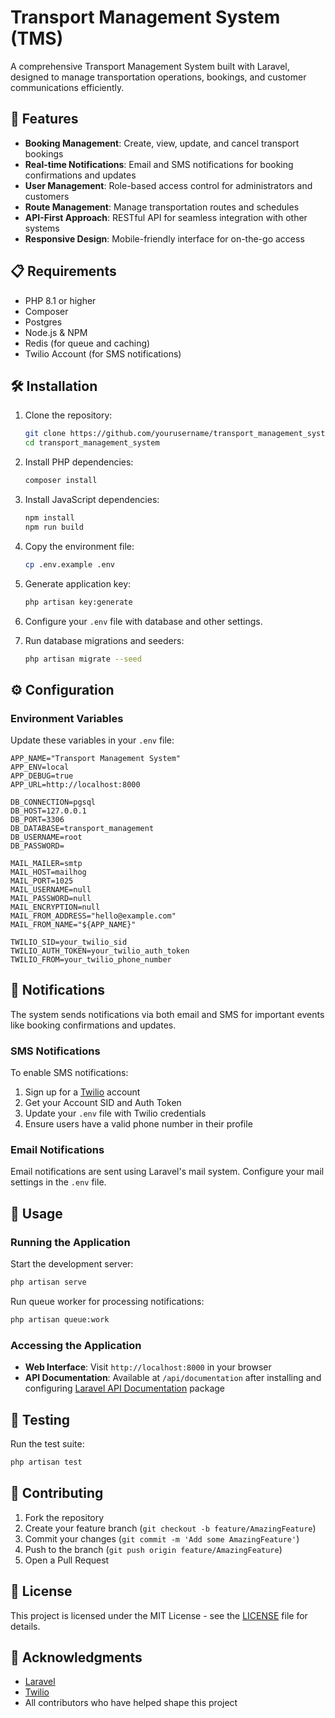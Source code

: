 # Transport Management System (TMS)

A comprehensive Transport Management System built with Laravel, designed to manage transportation operations, bookings, and customer communications efficiently.

## 🚀 Features

- **Booking Management**: Create, view, update, and cancel transport bookings
- **Real-time Notifications**: Email and SMS notifications for booking confirmations and updates
- **User Management**: Role-based access control for administrators and customers
- **Route Management**: Manage transportation routes and schedules
- **API-First Approach**: RESTful API for seamless integration with other systems
- **Responsive Design**: Mobile-friendly interface for on-the-go access

## 📋 Requirements

- PHP 8.1 or higher
- Composer
- Postgres 
- Node.js & NPM
- Redis (for queue and caching)
- Twilio Account (for SMS notifications)

## 🛠 Installation

1. Clone the repository:
   ```bash
   git clone https://github.com/yourusername/transport_management_system.git
   cd transport_management_system
   ```

2. Install PHP dependencies:
   ```bash
   composer install
   ```

3. Install JavaScript dependencies:
   ```bash
   npm install
   npm run build
   ```

4. Copy the environment file:
   ```bash
   cp .env.example .env
   ```

5. Generate application key:
   ```bash
   php artisan key:generate
   ```

6. Configure your `.env` file with database and other settings.

7. Run database migrations and seeders:
   ```bash
   php artisan migrate --seed
   ```

## ⚙️ Configuration

### Environment Variables

Update these variables in your `.env` file:

```env
APP_NAME="Transport Management System"
APP_ENV=local
APP_DEBUG=true
APP_URL=http://localhost:8000

DB_CONNECTION=pgsql
DB_HOST=127.0.0.1
DB_PORT=3306
DB_DATABASE=transport_management
DB_USERNAME=root
DB_PASSWORD=

MAIL_MAILER=smtp
MAIL_HOST=mailhog
MAIL_PORT=1025
MAIL_USERNAME=null
MAIL_PASSWORD=null
MAIL_ENCRYPTION=null
MAIL_FROM_ADDRESS="hello@example.com"
MAIL_FROM_NAME="${APP_NAME}"

TWILIO_SID=your_twilio_sid
TWILIO_AUTH_TOKEN=your_twilio_auth_token
TWILIO_FROM=your_twilio_phone_number
```

## 📱 Notifications

The system sends notifications via both email and SMS for important events like booking confirmations and updates.

### SMS Notifications

To enable SMS notifications:

1. Sign up for a [Twilio](https://www.twilio.com/) account
2. Get your Account SID and Auth Token
3. Update your `.env` file with Twilio credentials
4. Ensure users have a valid phone number in their profile

### Email Notifications

Email notifications are sent using Laravel's mail system. Configure your mail settings in the `.env` file.

## 🚀 Usage

### Running the Application

Start the development server:

```bash
php artisan serve
```

Run queue worker for processing notifications:
```bash
php artisan queue:work
```

### Accessing the Application

- **Web Interface**: Visit `http://localhost:8000` in your browser
- **API Documentation**: Available at `/api/documentation` after installing and configuring [Laravel API Documentation](https://github.com/knuckleswtf/scribe) package

## 🧪 Testing

Run the test suite:

```bash
php artisan test
```

## 🤝 Contributing

1. Fork the repository
2. Create your feature branch (`git checkout -b feature/AmazingFeature`)
3. Commit your changes (`git commit -m 'Add some AmazingFeature'`)
4. Push to the branch (`git push origin feature/AmazingFeature`)
5. Open a Pull Request

## 📄 License

This project is licensed under the MIT License - see the [LICENSE](LICENSE) file for details.

## 🙏 Acknowledgments

- [Laravel](https://laravel.com/)
- [Twilio](https://www.twilio.com/)
- All contributors who have helped shape this project
